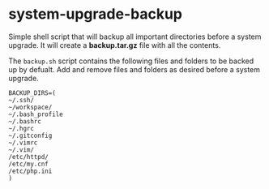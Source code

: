 # system-upgrade-backup
Simple shell script that will backup all important directories before a system upgrade. It will create a **backup.tar.gz** file with all the contents.

The `backup.sh` script contains the following files and folders to be backed up by defualt. Add and remove files and folders as desired before a system upgrade.

```
BACKUP_DIRS=(
~/.ssh/
~/workspace/
~/.bash_profile
~/.bashrc
~/.hgrc
~/.gitconfig
~/.vimrc
~/.vim/
/etc/httpd/
/etc/my.cnf
/etc/php.ini
)
```
